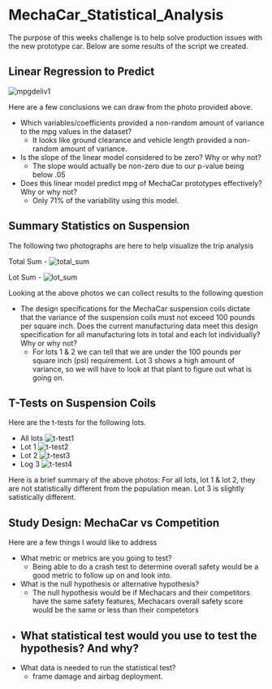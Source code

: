 # MechaCar_Statistical_Analysis
The purpose of this weeks challenge is to help solve production issues with the new prototype car. Below are some results of the script we created.

## Linear Regression to Predict
![mpgdeliv1](https://user-images.githubusercontent.com/83259639/129510697-8fa35094-1be7-4278-a4bc-70ad08c5f1b3.PNG)

Here are a few conclusions we can draw from the photo provided above.
- Which variables/coefficients provided a non-random amount of variance to the mpg values in the dataset?
  - It looks like ground clearance and vehicle length provided a non-random amount of variance.
- Is the slope of the linear model considered to be zero? Why or why not?
  - The slope would actually be non-zero due to our p-value being below .05
- Does this linear model predict mpg of MechaCar prototypes effectively? Why or why not?
  - Only 71% of the variability using this model.

## Summary Statistics on Suspension
The following two photographs are here to help visualize the trip analysis

Total Sum - ![total_sum](https://user-images.githubusercontent.com/83259639/129511741-490bfeb4-1ce1-4de7-8fad-70b2e29fbba1.PNG)

Lot Sum - ![lot_sum](https://user-images.githubusercontent.com/83259639/129511766-6e4a4a46-f434-4be9-8d1a-453aa0ca75c0.PNG)

Looking at the above photos we can collect results to the following question

- The design specifications for the MechaCar suspension coils dictate that the variance of the suspension coils must not exceed 100 pounds per square inch. Does the current manufacturing data meet this design specification for all manufacturing lots in total and each lot individually? Why or why not?
  - For lots 1 & 2 we can tell that we are under the 100 pounds per square inch (psi) requirement. Lot 3 shows a high amount of variance, so we will have to look at that plant to figure out what is going on.

## T-Tests on Suspension Coils
Here are the t-tests for the following lots.
- All lots
  ![t-test1](https://user-images.githubusercontent.com/83259639/129512115-9ae08bd9-292c-4367-a646-32c593a6fca9.PNG)
- Lot 1
![t-test2](https://user-images.githubusercontent.com/83259639/129512139-a2b97ca2-66ed-4cec-8877-abb6bb7dc822.PNG)
- Lot 2
![t-test3](https://user-images.githubusercontent.com/83259639/129512156-220af8b1-7f84-4af5-8075-d148228571e7.PNG)
- Log 3
![t-test4](https://user-images.githubusercontent.com/83259639/129512169-51cc5812-6b9d-44a9-9af7-83a22271c7ab.PNG)
 
 Here is a brief summary of the above photos:
For all lots, lot 1 & lot 2, they are not statistically different from the population mean. Lot 3 is slightly satistically different.

## Study Design: MechaCar vs Competition
Here are a few things I would like to address

- What metric or metrics are you going to test?
  - Being able to do a crash test to determine overall safety would be a good metric to follow up on and look into.
- What is the null hypothesis or alternative hypothesis?
  - The null hypothesis would be if Mechacars and their competitors have the same safety features, Mechacars overall safety score would be the same or less than their competetors
- What statistical test would you use to test the hypothesis? And why?
  - 
- What data is needed to run the statistical test?
  - frame damage and airbag deployment.
